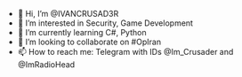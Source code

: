 - 👋 Hi, I’m @IVANCRUSAD3R
- 👀 I’m interested in Security, Game Development
- 🌱 I’m currently learning C#, Python
- 💞️ I’m looking to collaborate on #OpIran
- 📫 How to reach me: Telegram with IDs @Im_Crusader and @ImRadioHead

